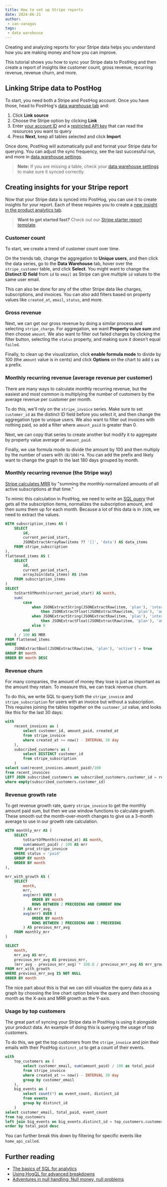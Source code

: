 ```yaml
---
title: How to set up Stripe reports
date: 2024-06-21
author:
 - ian-vanagas
tags:
 - data warehouse
---
```


Creating and analyzing reports for your Stripe data helps you understand how you are making money and how you can improve. 

This tutorial shows you how to sync your Stripe data to PostHog and then create a report of insights like customer count, gross revenue, recurring revenue, revenue churn, and more.

## Linking Stripe data to PostHog

To start, you need both a Stripe and PostHog account. Once you have those, head to PostHog's [data warehouse tab](https://us.posthog.com/data-warehouse) and:
1. Click **Link source**
2. Choose the Stripe option by clicking **Link**
3. Enter [your account ID](https://dashboard.stripe.com/settings/user) and a [restricted API key](https://dashboard.stripe.com/apikeys/create) that can read the resources you want to query
4. Press **Next**, keep all tables selected and click **Import**

<ProductScreenshot
  imageLight="https://res.cloudinary.com/dmukukwp6/image/upload/link_light_d827d9f83f.png"
  imageDark="https://res.cloudinary.com/dmukukwp6/image/upload/link_dark_6622bd98c2.png"
  alt="Linking Stripe Account"
  classes="rounded"
/>

Once done, PostHog will automatically pull and format your Stripe data for querying. You can adjust the sync frequency, see the last successful run, and more in [data warehouse settings](https://us.posthog.com/data-warehouse/settings/managed).

> **Note:** If you are missing a table, check your [data warehouse settings](https://us.posthog.com/data-warehouse/settings/managed) to make sure it synced correctly.

## Creating insights for your Stripe report

Now that your Stripe data is synced into PostHog, you can use it to create insights for your report. Each of these requires you to create a [new insight in the product analytics tab](https://us.posthog.com/project/insights/new).

> **Want to get started fast?** Check out our [Stripe starter report template](/templates/stripe-report-dashboard).

### Customer count

To start, we create a trend of customer count over time. 

On the trends tab, change the aggregation to **Unique users**, and then click the data series, go to the **Data Warehouse** tab, hover over the `stripe_customer` table, and click **Select**. You might want to change the **Distinct ID field** from `id` to `email` as Stripe can give multiple `id` values to the same user email.

<ProductScreenshot
  imageLight="https://res.cloudinary.com/dmukukwp6/image/upload/customer_light_944920946a.png"
  imageDark="https://res.cloudinary.com/dmukukwp6/image/upload/customer_dark_e18fc2d09c.png"
  alt="Customer Count Insights"
  classes="rounded"
/>

This can also be done for any of the other Stripe data like charges, subscriptions, and invoices. You can also add filters based on property values like `created_at`, `email`, `status`, and more.

### Gross revenue

Next, we can get our gross revenue by doing a similar process and selecting `stripe_charge`. For aggregation, we want **Property value sum** and then choose `amount`. We also want to filter out failed charges by clicking the filter button, selecting the `status` property, and making sure it doesn't equal `failed`.

Finally, to clean up the visualization, click **enable formula mode** to divide by 100 (the `amount` value is in cents) and click **Options** on the chart to add `$` as a prefix.

<ProductScreenshot
  imageLight="https://res.cloudinary.com/dmukukwp6/image/upload/revenue_light_bf87a357f2.png"
  imageDark="https://res.cloudinary.com/dmukukwp6/image/upload/revenue_dark_e75e42ffb3.png"
  alt="Gross Revenue Insights"
  classes="rounded"
/>

### Monthly recurring revenue (average revenue per customer)

There are many ways to calculate monthly recurring revenue, but the easiest and most common is multiplying the number of customers by the average revenue per customer per month.

To do this, we'll rely on the `stripe_invoice` series. Make sure to set `customer_id` as the distinct ID field before you select it, and then change the aggregation type to unique users. We also want to filter out invoices with nothing paid, so add a filter where `amount_paid` is greater than 0.

Next, we can copy that series to create another  but modify it to aggregate by property value average of `amount_paid`. 

Finally, we use formula mode to divide the amount by 100 and then multiply by the number of users with `(B/100)*A`. You can add the prefix and likely want to change the graph to the last 180 days grouped by month.

<ProductScreenshot
  imageLight="https://res.cloudinary.com/dmukukwp6/image/upload/mrr_light_6250aa8e04.png"
  imageDark="https://res.cloudinary.com/dmukukwp6/image/upload/mrr_dark_53df84dbb5.png"
  alt="Monthly Recurring Revenue Insights"
  classes="rounded"
/>

### Monthly recurring revenue (the Stripe way)

[Stripe calculates MRR](https://support.stripe.com/questions/calculating-monthly-recurring-revenue-(mrr)-in-billing) by "summing the monthly-normalized amounts of all active subscriptions at that time." 

To mimic this calculation in PostHog, we need to write an [SQL query](/docs/product-analytics/sql) that gets all the subscription items, normalizes the subscription amount, and then sums them up for each month. Because a lot of this data is in `JSON`, we need to extract the values.

```sql
WITH subscription_items AS (
    SELECT
        id,
        current_period_start,
        JSONExtractArrayRaw(items ?? '[]', 'data') AS data_items
    FROM stripe_subscription
),
flattened_items AS (
    SELECT
        id,
        current_period_start,
        arrayJoin(data_items) AS item
    FROM subscription_items
)
SELECT
    toStartOfMonth(current_period_start) AS month,
    sum(
        case
            when JSONExtractString(JSONExtractRaw(item, 'plan'), 'interval') = 'month' 
                then JSONExtractFloat(JSONExtractRaw(item, 'plan'), 'amount')
            when JSONExtractString(JSONExtractRaw(item, 'plan'), 'interval') = 'year' 
                then JSONExtractFloat(JSONExtractRaw(item, 'plan'), 'amount') / 12
            else 0
        end
    ) / 100 AS MRR
FROM flattened_items
WHERE 
    JSONExtractBool(JSONExtractRaw(item, 'plan'), 'active') = true
GROUP BY month
ORDER BY month DESC
```

### Revenue churn

For many companies, the amount of money they lose is just as important as the amount they retain. To measure this, we can track revenue churn. 

To do this, we write SQL to query both the `stripe_invoice` and `stripe_subscription` for users with an invoice but without a subscription. This requires joining the tables together on the `customer_id` value, and looks like this for the last 30 days:

```sql
with 
    recent_invoices as (
        select customer_id, amount_paid, created_at 
        from stripe_invoice 
        where created_at >= now() - INTERVAL 30 day
    ),
    subscribed_customers as (
        select DISTINCT customer_id
        from stripe_subscription
    )
select sum(recent_invoices.amount_paid)/100
from recent_invoices
LEFT JOIN subscribed_customers on subscribed_customers.customer_id = recent_invoices.customer_id
where empty(subscribed_customers.customer_id)
```

### Revenue growth rate

To get revenue growth rate, query `stripe_invoice` to get the monthly amount paid sum, but then we use window functions to calculate growth. These smooth out the month-over-month changes to give us a 3-month average to use in our growth rate calculation.

```sql
WITH monthly_mrr AS (
    SELECT
        toStartOfMonth(created_at) AS month,
        sum(amount_paid) / 100 AS mrr
    FROM prod_stripe_invoice
    WHERE status = 'paid'
    GROUP BY month
    ORDER BY month
),

mrr_with_growth AS (
    SELECT
        month,
        mrr,
        avg(mrr) OVER (
            ORDER BY month
            ROWS BETWEEN 2 PRECEDING AND CURRENT ROW
        ) AS mrr_avg,
        avg(mrr) OVER (
            ORDER BY month
            ROWS BETWEEN 3 PRECEDING AND 1 PRECEDING
        ) AS previous_mrr_avg
    FROM monthly_mrr
)

SELECT
    month,
    mrr_avg AS mrr,
    previous_mrr_avg AS previous_mrr,
    (mrr_avg - previous_mrr_avg) * 100.0 / previous_mrr_avg AS mrr_growth_rate
FROM mrr_with_growth
WHERE previous_mrr_avg IS NOT NULL
ORDER BY month
```

The nice part about this is that we can still visualize the query data as a graph by choosing the line chart option below the query and then choosing month as the X-axis and MRR growth as the Y-axis.

<ProductScreenshot
  imageLight="https://res.cloudinary.com/dmukukwp6/image/upload/graph_light_24ca8acf72.png"
  imageDark="https://res.cloudinary.com/dmukukwp6/image/upload/graph_dark_2aded653fd.png"
  alt="Revenue growth rate graph"
  classes="rounded"
/>

### Usage by top customers

The great part of syncing your Stripe data in PostHog is using it alongside your product data. An example of doing this is querying the usage of top customers. 

To do this, we get the top customers from the `stripe_invoice` and join their emails with their PostHog `distinct_id` to get a count of their events. 

```sql
with
    top_customers as (
        select customer_email, sum(amount_paid) / 100 as total_paid 
        from stripe_invoice
        where created_at >= now() - INTERVAL 30 day
        group by customer_email
    ),
    big_events as (
        select count(*) as event_count, distinct_id
        from events
        group by distinct_id
    )
select customer_email, total_paid, event_count
from top_customers
left join big_events on big_events.distinct_id = top_customers.customer_email
order by total_paid desc
```

You can further break this down by filtering for specific events like `home_api_called`.
<ProductScreenshot
  imageLight="https://res.cloudinary.com/dmukukwp6/image/upload/top_light2_c7e1feff7f.png"
  imageDark="https://res.cloudinary.com/dmukukwp6/image/upload/top_dark2_44770c94b4.png"
  alt="Top customers usage graph"
  classes="rounded"
/>

## Further reading

- [The basics of SQL for analytics](/product-engineers/sql-for-analytics)
- [Using HogQL for advanced breakdowns](/tutorials/hogql-breakdowns)
- [Adventures in null handling: Null money, null problems](/blog/null-handling-hogql)
